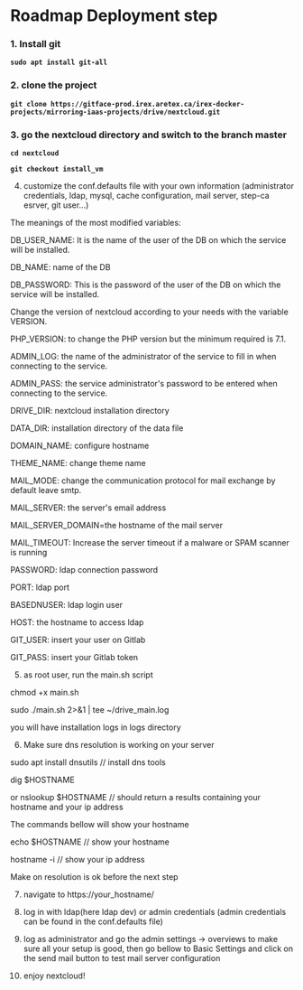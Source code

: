 # Roadmap Deployment step


### 1. Install git


  **```sudo apt install git-all```**
  

### 2. clone the project


  **```git clone https://gitface-prod.irex.aretex.ca/irex-docker-projects/mirroring-iaas-projects/drive/nextcloud.git```**
  

### 3. go the nextcloud directory and switch to the branch master


  **```cd nextcloud```**

  **```git checkout install_vm```**
  

4. customize the conf.defaults file with your own information (administrator credentials, ldap, mysql, cache configuration, mail server, step-ca esrver, git user...)



The meanings of the most modified variables:

DB_USER_NAME: It is the name of the user of the DB on which the service will be installed.

DB_NAME: name of the DB

DB_PASSWORD: This is the password of the user of the DB on which the service will be installed.


Change the version of nextcloud according to your needs with the variable VERSION.


PHP_VERSION: to change the PHP version but the minimum required is 7.1.


ADMIN_LOG: the name of the administrator of the service to fill in when connecting to the service.

ADMIN_PASS: the service administrator's password to be entered when connecting to the service.

DRIVE_DIR: nextcloud installation directory

DATA_DIR: installation directory of the data file

DOMAIN_NAME: configure hostname


THEME_NAME: change theme name


MAIL_MODE: change the communication protocol for mail exchange by default leave smtp.

MAIL_SERVER: the server's email address 


MAIL_SERVER_DOMAIN=the hostname of the mail server

MAIL_TIMEOUT: Increase the server timeout if a malware or SPAM scanner is running


PASSWORD: ldap connection password

PORT: ldap port

BASEDNUSER: ldap login user

HOST: the hostname to access ldap 

GIT_USER: insert your user on Gitlab

GIT_PASS: insert your Gitlab token


5. as root user, run the main.sh script


chmod +x main.sh

sudo ./main.sh 2>&1 | tee ~/drive_main.log

you will have installation logs in logs directory


6. Make sure dns resolution is working on your server


sudo apt install dnsutils // install dns tools

dig $HOSTNAME

or nslookup $HOSTNAME // should return a results containing your hostname and your ip address

The commands bellow will show your hostname

echo $HOSTNAME // show your hostname

hostname -i // show your ip address

Make on resolution is ok before the next step



7. navigate to https://your_hostname/


8. log in with ldap(here ldap dev) or admin credentials (admin credentials can be found in the conf.defaults file)



9. log as administrator and go the admin settings -> overviews to make sure all your setup is good, then go bellow to Basic Settings and click on the send mail button to test mail server configuration



10. enjoy nextcloud!
